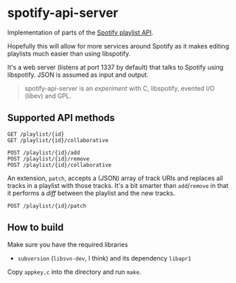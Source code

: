 # spotify-api-server

Implementation of parts of the [Spotify playlist API](https://github.com/spotify/playlist-api).

Hopefully this will allow for more services around Spotify as it makes editing playlists much easier than using libspotify.

It's a web server (listens at port 1337 by default) that talks to Spotify using libspotify. JSON is assumed as input and output.

> spotify-api-server is an *experiment* with C, libspotify, evented I/O (libev) and GPL.


## Supported API methods

    GET /playlist/{id}
    GET /playlist/{id}/collaborative

    POST /playlist/{id}/add
    POST /playlist/{id}/remove
    POST /playlist/{id}/collaborative

An extension, `patch`, accepts a (JSON) array of track URIs and replaces all tracks in a playlist with those tracks. It's a bit smarter than `add`/`remove` in that it performs a *diff* between the playlist and the new tracks.

    POST /playlist/{id}/patch


## How to build

Make sure you have the required libraries

* `subversion` (`libsvn-dev`, I think) and its dependency `libapr1`

Copy `appkey.c` into the directory and run `make`.
